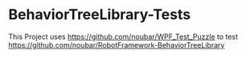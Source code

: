# BehaviorTreeLibrary-Tests
This Project uses https://github.com/noubar/WPF_Test_Puzzle to test https://github.com/noubar/RobotFramework-BehaviorTreeLibrary
